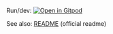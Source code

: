 Run/dev: [![Open in Gitpod](https://gitpod.io/button/open-in-gitpod.svg)](https://gitpod.io/#https://gitlab.com/postgres/postgres)

See also: [README](./README) (official readme)
